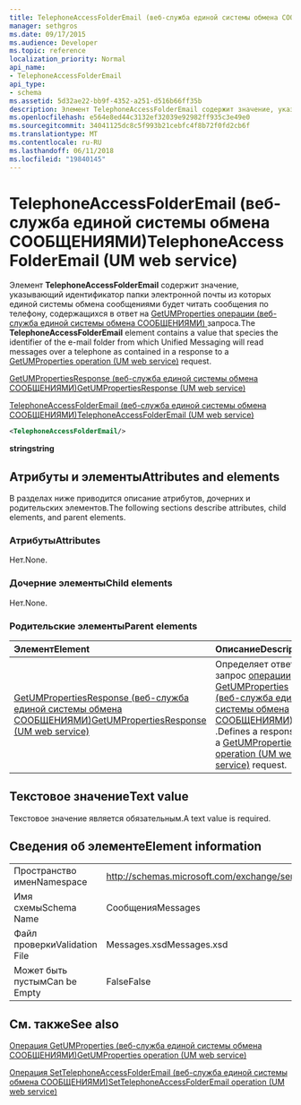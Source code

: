 ```yaml
---
title: TelephoneAccessFolderEmail (веб-служба единой системы обмена СООБЩЕНИЯМИ)
manager: sethgros
ms.date: 09/17/2015
ms.audience: Developer
ms.topic: reference
localization_priority: Normal
api_name:
- TelephoneAccessFolderEmail
api_type:
- schema
ms.assetid: 5d32ae22-bb9f-4352-a251-d516b66ff35b
description: Элемент TelephoneAccessFolderEmail содержит значение, указывающий идентификатор папки электронной почты из которых единой системы обмена сообщениями будет читать сообщения по телефону, содержащихся в ответ на запрос GetUMProperties операции (веб-служба единой системы обмена СООБЩЕНИЯМИ).
ms.openlocfilehash: e564e8ed44c3132ef32039e92982ff935c3e49e0
ms.sourcegitcommit: 34041125dc8c5f993b21cebfc4f8b72f0fd2cb6f
ms.translationtype: MT
ms.contentlocale: ru-RU
ms.lasthandoff: 06/11/2018
ms.locfileid: "19840145"
---
```

# <a name="telephoneaccessfolderemail-um-web-service"></a><span data-ttu-id="a4a69-103">TelephoneAccessFolderEmail (веб-служба единой системы обмена СООБЩЕНИЯМИ)</span><span class="sxs-lookup"><span data-stu-id="a4a69-103">TelephoneAccessFolderEmail (UM web service)</span></span>

<span data-ttu-id="a4a69-104">Элемент **TelephoneAccessFolderEmail** содержит значение, указывающий идентификатор папки электронной почты из которых единой системы обмена сообщениями будет читать сообщения по телефону, содержащихся в ответ на [GetUMProperties операции (веб-служба единой системы обмена СООБЩЕНИЯМИ) ](getumproperties-operation-um-web-service.md)запроса.</span><span class="sxs-lookup"><span data-stu-id="a4a69-104">The **TelephoneAccessFolderEmail** element contains a value that species the identifier of the e-mail folder from which Unified Messaging will read messages over a telephone as contained in a response to a [GetUMProperties operation (UM web service)](getumproperties-operation-um-web-service.md) request.</span></span> 
  
[<span data-ttu-id="a4a69-105">GetUMPropertiesResponse (веб-служба единой системы обмена СООБЩЕНИЯМИ)</span><span class="sxs-lookup"><span data-stu-id="a4a69-105">GetUMPropertiesResponse (UM web service)</span></span>](getumpropertiesresponse-um-web-service.md)
  
[<span data-ttu-id="a4a69-106">TelephoneAccessFolderEmail (веб-служба единой системы обмена СООБЩЕНИЯМИ)</span><span class="sxs-lookup"><span data-stu-id="a4a69-106">TelephoneAccessFolderEmail (UM web service)</span></span>](telephoneaccessfolderemail-um-web-service.md)
  
```xml
<TelephoneAccessFolderEmail/>
```

 <span data-ttu-id="a4a69-107">**string**</span><span class="sxs-lookup"><span data-stu-id="a4a69-107">**string**</span></span>
## <a name="attributes-and-elements"></a><span data-ttu-id="a4a69-108">Атрибуты и элементы</span><span class="sxs-lookup"><span data-stu-id="a4a69-108">Attributes and elements</span></span>

<span data-ttu-id="a4a69-109">В разделах ниже приводится описание атрибутов, дочерних и родительских элементов.</span><span class="sxs-lookup"><span data-stu-id="a4a69-109">The following sections describe attributes, child elements, and parent elements.</span></span>
  
### <a name="attributes"></a><span data-ttu-id="a4a69-110">Атрибуты</span><span class="sxs-lookup"><span data-stu-id="a4a69-110">Attributes</span></span>

<span data-ttu-id="a4a69-111">Нет.</span><span class="sxs-lookup"><span data-stu-id="a4a69-111">None.</span></span>
  
### <a name="child-elements"></a><span data-ttu-id="a4a69-112">Дочерние элементы</span><span class="sxs-lookup"><span data-stu-id="a4a69-112">Child elements</span></span>

<span data-ttu-id="a4a69-113">Нет.</span><span class="sxs-lookup"><span data-stu-id="a4a69-113">None.</span></span>
  
### <a name="parent-elements"></a><span data-ttu-id="a4a69-114">Родительские элементы</span><span class="sxs-lookup"><span data-stu-id="a4a69-114">Parent elements</span></span>

|<span data-ttu-id="a4a69-115">**Элемент**</span><span class="sxs-lookup"><span data-stu-id="a4a69-115">**Element**</span></span>|<span data-ttu-id="a4a69-116">**Описание**</span><span class="sxs-lookup"><span data-stu-id="a4a69-116">**Description**</span></span>|
|:-----|:-----|
|[<span data-ttu-id="a4a69-117">GetUMPropertiesResponse (веб-служба единой системы обмена СООБЩЕНИЯМИ)</span><span class="sxs-lookup"><span data-stu-id="a4a69-117">GetUMPropertiesResponse (UM web service)</span></span>](getumpropertiesresponse-um-web-service.md) <br/> |<span data-ttu-id="a4a69-118">Определяет ответ на запрос [операции GetUMProperties (веб-служба единой системы обмена СООБЩЕНИЯМИ)](getumproperties-operation-um-web-service.md) .</span><span class="sxs-lookup"><span data-stu-id="a4a69-118">Defines a response to a [GetUMProperties operation (UM web service)](getumproperties-operation-um-web-service.md) request.</span></span>  <br/> |
   
## <a name="text-value"></a><span data-ttu-id="a4a69-119">Текстовое значение</span><span class="sxs-lookup"><span data-stu-id="a4a69-119">Text value</span></span>

<span data-ttu-id="a4a69-120">Текстовое значение является обязательным.</span><span class="sxs-lookup"><span data-stu-id="a4a69-120">A text value is required.</span></span>
  
## <a name="element-information"></a><span data-ttu-id="a4a69-121">Сведения об элементе</span><span class="sxs-lookup"><span data-stu-id="a4a69-121">Element information</span></span>

|||
|:-----|:-----|
|<span data-ttu-id="a4a69-122">Пространство имен</span><span class="sxs-lookup"><span data-stu-id="a4a69-122">Namespace</span></span>  <br/> |http://schemas.microsoft.com/exchange/services/2006/messages  <br/> |
|<span data-ttu-id="a4a69-123">Имя схемы</span><span class="sxs-lookup"><span data-stu-id="a4a69-123">Schema Name</span></span>  <br/> |<span data-ttu-id="a4a69-124">Сообщения</span><span class="sxs-lookup"><span data-stu-id="a4a69-124">Messages</span></span>  <br/> |
|<span data-ttu-id="a4a69-125">Файл проверки</span><span class="sxs-lookup"><span data-stu-id="a4a69-125">Validation File</span></span>  <br/> |<span data-ttu-id="a4a69-126">Messages.xsd</span><span class="sxs-lookup"><span data-stu-id="a4a69-126">Messages.xsd</span></span>  <br/> |
|<span data-ttu-id="a4a69-127">Может быть пустым</span><span class="sxs-lookup"><span data-stu-id="a4a69-127">Can be Empty</span></span>  <br/> |<span data-ttu-id="a4a69-128">False</span><span class="sxs-lookup"><span data-stu-id="a4a69-128">False</span></span>  <br/> |
   
## <a name="see-also"></a><span data-ttu-id="a4a69-129">См. также</span><span class="sxs-lookup"><span data-stu-id="a4a69-129">See also</span></span>



[<span data-ttu-id="a4a69-130">Операция GetUMProperties (веб-служба единой системы обмена СООБЩЕНИЯМИ)</span><span class="sxs-lookup"><span data-stu-id="a4a69-130">GetUMProperties operation (UM web service)</span></span>](getumproperties-operation-um-web-service.md)
  
[<span data-ttu-id="a4a69-131">Операция SetTelephoneAccessFolderEmail (веб-служба единой системы обмена СООБЩЕНИЯМИ)</span><span class="sxs-lookup"><span data-stu-id="a4a69-131">SetTelephoneAccessFolderEmail operation (UM web service)</span></span>](settelephoneaccessfolderemail-operation-um-web-service.md)

